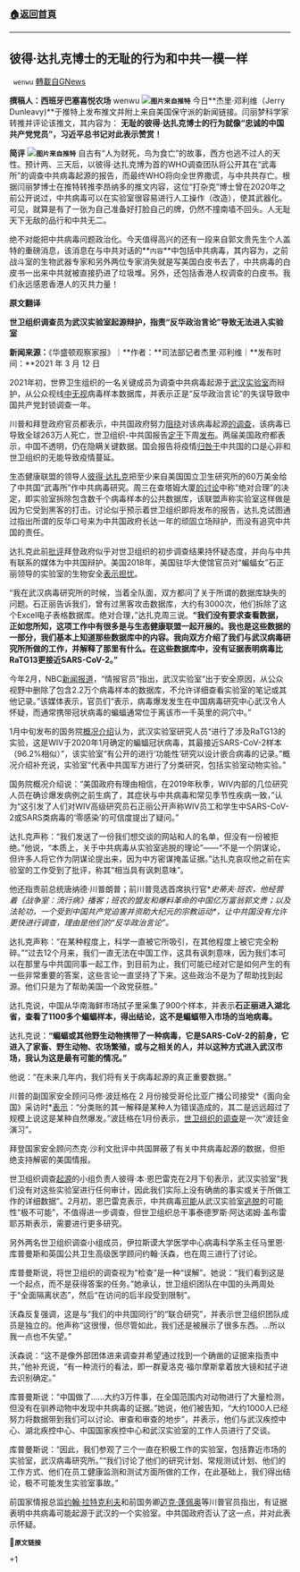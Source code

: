 ###  [:house:返回首頁](https://github.com/ourhimalayas/txt)
---

## 彼得·达扎克博士的无耻的行为和中共一模一样
` wenwu` [轉載自GNews](https://gnews.org/zh-hans/971258/)

**撰稿人：西班牙巴塞喜悦农场** wenwu
![]()![](https://gnews.org/wp-content/uploads/2021/03/image0-30.jpg)**`图片来自推特`**
今日**杰里·邓利维（Jerry Dunleavy)**于推特上发布推文并附上来自美国保守派的新闻链接。闫丽梦科学家转推并评论该推文，其内容为：
**无耻的彼得·达扎克博士的行为就像“忠诚的中国共产党党员”，习近平总书记对此表示赞赏！**

**简评**
![]()![](https://gnews.org/wp-content/uploads/2021/03/image1-9.jpg)**`图片来自推特`**
自古有“人为财死，鸟为食亡”的故事，西方也逃不过人的天性。预计两、三天后，以彼得·达扎克博为首的WHO调查团队将公开其在“武毒所”的调查中共病毒起源的报告，而最终WHO将向全世界撒谎，与中共共存亡。根据闫丽梦博士在推特转推李昂纳多的推文内容，这位“打杂克”博士曾在2020年之前公开说过，中共病毒可以在实验室很容易进行人工操作（改造），使其武器化。可见，就算是有了一张为自己准备好打脸自己的牌，仍然不撞南墙不回头。人无耻天下无敌的品行和中共无二。

绝不对能把中共病毒问题政治化。今天值得高兴的还有一段来自郭文贵先生个人盖特的重磅消息，该消息在与中共对话的**`内容`**中包括中共病毒，其内容为，之前战斗室的生物武器专家和另外两位专家消失就是写美国白皮书去了，中共病毒的白皮书一出来中共就被直接扔进了垃圾堆。另外，还包括香港人权调查的白皮书。我们永远感恩香港人的灭共力量！

**原文翻译**

**世卫组织调查员为武汉实验室起源辩护，指责“反华政治言论”导致无法进入实验室**

**新闻来源：**《华盛顿观察家报》｜**作者：**司法部记者杰里·邓利维｜**发布时间：**2021 年 3 月 12 日

2021年初，世界卫生组织的一名关键成员为调查中共病毒起源于[武汉实验室](https://www.washingtonexaminer.com/news/biden-team-gives-nod-trump-state-department-fact-sheet-wuhan-lab)而辩护，从公众视线[中无视](https://www.washingtonexaminer.com/news/biden-team-gives-nod-trump-state-department-fact-sheet-wuhan-lab)病毒样本数据库，并表示正是“反华政治言论”的失误导致中国共产党封锁调查一年。

川普和拜登政府官员都表示，中共国政府努力[阻挠](https://www.washingtonexaminer.com/news/biden-administration-world-health-organization-report-china-coronavirus)对该病毒起源[的调查](https://www.washingtonexaminer.com/news/biden-administration-world-health-organization-report-china-coronavirus)，该病毒已导致全球263万人死亡，世卫组织-中共国报告[定于](https://www.washingtonexaminer.com/news/world-health-organization-coronavirus-wuhan-lab-independent-investigation)下周[发布](https://www.washingtonexaminer.com/news/world-health-organization-coronavirus-wuhan-lab-independent-investigation)。两届美国政府都表示，中国不透明，仍在隐瞒关键数据。国会报告将疫情[归咎于](https://www.washingtonexaminer.com/news/house-gop-report-says-china-cover-up-and-who-failures-worsened-coronavirus-pandemic)中共国的口是心非和世卫组织的无能导致疫情蔓延。

生态健康联盟的领导人[彼得·达扎克](https://www.washingtonexaminer.com/news/who-coronavirus-investigator-wuhan-lab-biden)把至少来自美国国立卫生研究所的60万美金给了中共国“武毒所”作中共病毒研究。周三在查塔姆大厦[的讨论](https://www.youtube.com/watch?v=GMllEF58944)中称“绝对合理”的决定，即实验室拆除包含数千个病毒样本的公共数据库，该联盟声称实验室这样做是因为它受到黑客的打击。讨论似乎预示着世卫组织即将发布的报告，达扎克试图通过指出所谓的反华口号来为中共国政府长达一年的顽固立场辩护，而没有追究中共国的责任。

达扎克此前[批评](https://www.washingtonexaminer.com/news/who-coronavirus-investigator-wuhan-lab-biden)拜登政府似乎对世卫组织的初步调查结果持怀疑态度，并向与中共有联系的媒体为中共国辩护。美国2018年，美国驻华大使馆官员对“蝙蝠女”石正丽领导的实验室的生物安全[表示担忧](https://www.washingtonexaminer.com/news/us-officials-sounded-alarm-about-wuhan-lab-years-before-coronavirus-outbreak)。

“我在武汉病毒研究所的时候，当着全队面，双方都问了关于所谓的数据库缺失的问题。石正丽告诉我们，曾有过黑客攻击数据库，大约有3000次，他们拆除了这个Excel电子表格数据库。绝对合理，”达扎克周三说。**“我们没有要求查看数据，正如您所知，这项工作中有很多是与生态健康联盟一起开展的。我也是这些数据的一部分，我们基本上知道那些数据库中的内容。我向双方介绍了我们与武汉病毒研究所所做的工作，并解释了那里有什么。在这些数据库中，没有证据表明病毒比RaTG13更接近SARS-CoV-2。”**

今年2月，NBC[新闻报道](https://www.nbcnews.com/health/health-news/u-s-still-hasn-t-completely-ruled-out-lab-accident-n1258032)，“情报官员”指出，武汉实验室“出于安全原因，从公众视野中删除了包含2.2万个病毒样本的数据库，不允许详细查看实验室的笔记或其他记录。”该媒体表示，官员们“表示，病毒爆发发生在中国病毒研究中心武汉令人怀疑，而通常携带冠状病毒的蝙蝠通常位于离该市一千英里的洞穴中。”

1月中旬发布的国务院[概况介绍](https://www.washingtonexaminer.com/policy/pompeo-us-wuhan-lab-staff-caught-covid-19-before-pandemic)认为，武汉实验室研究人员“进行了涉及RaTG13的实验，这是WIV于2020年1月确定的蝙蝠冠状病毒，其最接近SARS-CoV-2样本（96.2%相似）”，该实验室“有公开的进行‘功能性’研究以设计嵌合病毒的记录。”概况介绍补充说，实验室“代表中共国军方进行了分类研究，包括实验室动物实验。”

国务院概况介绍说：“美国政府有理由相信，在2019年秋季，WIV内部的几位研究人员在确诊爆发病例之前生病了，其症状与中共病毒和常见季节性疾病一致，”认为“这引发了人们对WIV高级研究员石正丽公开声称WIV员工和学生中SARS-CoV-2或SARS类病毒的‘零感染’的可信度提出了疑问。”

达扎克声称：“我们发送了一份我们想交谈的网站和人的名单，但没有一份被拒绝。”他说，“本质上，关于中共病毒从实验室逃脱的理论”——“不是一个阴谋论，但许多人将它作为阴谋论提出来，因为中方密谋掩盖证据。”达扎克哀叹他之前在实验室的工作受到了批评，称其“相当具有讽刺意味”。

他还指责前总统唐纳德·川普朗普；前川普竞选首席执行官**史蒂夫·班农，他经营着《*战争室：流行病》*播客；班农的盟友和爆料革命的中国亿万富翁郭文贵；以及法轮功，一个受到中国共产党迫害并资助*大纪元*的宗教运动*，*让中共国没有允许更快进行调查，理由是他们的“反华政治言论”。**

达扎克声称：“在某种程度上，科学一直被它所吸引，在其他程度上被它完全粉碎。”“过去12个月来，我们一直无法在中国工作，这具有讽刺意味，因为我们本可以在那里与中共国同事一起工作，到目前为止，我们可能已经对它是如何产生的有一些非常重要的答案，这些言论一直坚持了下来。这些政治不是为了帮助找到起源。他们只是为了帮助美国一个政党获胜。”

达扎克说，中国从华南海鲜市场拭子里采集了900个样本，并表示**石正丽进入湖北省，查看了1100多个蝙蝠样本，得出结论，这不是蝙蝠带入市场的当地病毒。**

达扎克说：**“蝙蝠或其他野生动物携带了一种病毒，它是SARS-CoV-2的前身，它进入了家畜、野生动物、农场繁殖，或与之相关的人，并以这种方式进入武汉市场，我认为这是最有可能的情况。”**

他说：“在未来几年内，我们将有关于病毒起源的真正重要数据。”

川普的副国家安全顾问马修·波廷格在 2 月份接受哥伦比亚广播公司接受*《面向全国》采访时*[表示](https://www.washingtonexaminer.com/news/evidence-human-error-outweighs-natural-outbreak-coronavirus-matt-pottinger)：“分类账的其一解释是某种人为错误造成的，其二是远远超过了规模上说这是某种自然爆发。”波廷格在1月份表示，[世卫组织的调查](https://www.washingtonexaminer.com/news/coronavirus-wuhan-lab-growing-evidence)是一次“波廷金演习”。

拜登国家安全顾问杰克·沙利文批评中共国屏蔽了有关中共病毒起源的数据，但拒绝支持解密的美国情报。

世卫组织调查[起源](https://www.washingtonexaminer.com/news/evidence-human-error-outweighs-natural-outbreak-coronavirus-matt-pottinger)的小组负责人彼得·本·恩巴雷克在2月下旬表示，武汉实验室“我们没有对这些实验室进行任何审计，因此我们实际上没有确凿的事实或关于所做工作的详细数据”。2月初，恩巴雷克表示，中共病毒[可能](https://www.washingtonexaminer.com/news/who-coronavirus-investigator-wuhan-lab-biden)从武汉实验室[逃脱](https://www.washingtonexaminer.com/news/who-coronavirus-investigator-wuhan-lab-biden)的可能性“极不可能”，不值得进一步调查，但世卫组织总干事泰德罗斯·阿达诺姆·盖布雷耶苏斯表示，需要进行更多研究。

另外两名世卫组织调查小组成员，伊拉斯谟大学医学中心病毒科学系主任马里恩·库普曼斯和英国公共卫生高级医学顾问约翰·沃森，也在周三进行了讨论。

库普曼斯说，将世卫组织的调查视为“检查”是一种“误解”。她说：“我们看到这是一个起点，而不是获得答案的任务。”她承认，世卫组织团队在中国的头两周处于“全面隔离状态”，然后“在访问的后半段受到限制”。

沃森反复强调，这是与“我们的中共国同行”的“联合研究”，并表示世卫组织团队成员是独立的。他声称“这很慢，但尽管如此，我们还是被展示了很多东西。…所以我一点也不失望。”

沃森说：“这不是像外部团体进来调查并希望通过找到一个确凿的证据来指责中共，”他补充说，“有一种流行的看法，即一群夏洛克·福尔摩斯拿着放大镜和拭子进去识别确定。”

库普曼斯说：“中国做了……大约3万件事，在全国范围内对动物进行了大量检测，但没有在驯养动物中发现中共病毒的证据。”她说，他们被告知，“大约1000人已经努力将数据带到我们可以讨论、审查和审查的地步”，并表示，他们与武汉疾控中心、湖北疾控中心、中国国家疾控中心和武汉实验室的工作人员进行了交谈。

库普曼斯说：“因此，我们参观了三个一直在积极工作的实验室，包括靠近市场的实验室，武汉病毒研究所。”“我们讨论了他们的研究计划、常规测试计划、他们的工作方式、他们在员工健康监测和测试方面所做的工作，在此基础上，我们得出结论，极不可能发生实验室事故。”

前国家情报总监[约翰·拉特克利夫](https://www.washingtonexaminer.com/news/trump-intelligence-shi-china-lab-wuhan-coronavirus)和前国务卿[迈克·蓬佩奥](https://www.washingtonexaminer.com/news/who-investigation-does-not-change-pompeos-suspicion-virus-lab-origin)等川普官员指出，有证据表明中共病毒可能起源于武汉的一个实验室。中共国政府否认了这一点，并对此表示怀疑。

🔗**`原文链接`**

+1
